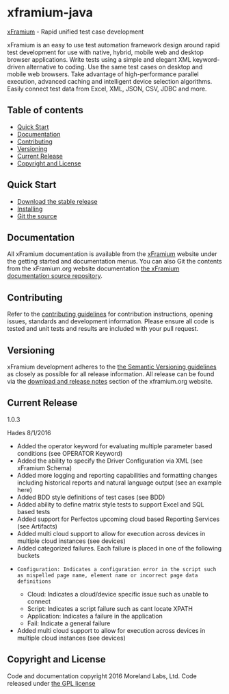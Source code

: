 # xframium-java
[xFramium](http://www.xframium.org) - Rapid unified test case development

xFramium is an easy to use test automation framework design around rapid test development for use with native, hybrid, mobile web and desktop browser applications.  Write tests using a simple and elegant XML keyword-driven alternative to coding. Use the same test cases on desktop and mobile web browsers. Take advantage of high-performance parallel execution, advanced caching and intelligent device selection algorithms. Easily connect test data from Excel, XML, JSON, CSV, JDBC and more.

## Table of contents

* [Quick Start](#quick-start)
* [Documentation](#documentation)
* [Contributing](#contributing)
* [Versioning](#versioning)
* [Current Release](#current-release)
* [Copyright and License](#copyright-and-license)

## Quick Start
* [Download the stable release](http://www.xframium.org/repository/org/xframium/xframium-java/1.0.1/xframium-java-1.0.1.jar)
* [Installing](http://xframium.org/installation.html)
* [Git the source](https://github.com/xframium/xframium-java)

## Documentation
All xFramium documentation is available from the [xFramium](http://www.xframium.org) website under the getting started and documentation menus.  You can also Git the contents from the xFramium.org website documentation [the xFramium documentation source repository](https://github.com/xframium/xframium-documentation).

## Contributing
Refer to the [contributing guidelines](https://github.com/xframium/xframium-java/blob/master/CONTRIBUTING.md) for contribution instructions, opening issues, standards and development information.  Please ensure all code is tested and unit tests and results are included with your pull request.

## Versioning
xFramium development adheres to the [the Semantic Versioning guidelines](http://semver.org/) as closely as possible for all release information.  All release can be found via the [download and release notes](http://xframium.org/download.html#rn) section of the xframium.org website.

## Current Release
1.0.3


Hades
8/1/2016

 - Added the operator keyword for evaluating multiple parameter based conditions (see OPERATOR Keyword)
 - Added the ability to specify the Driver Configuration via XML (see xFramium Schema)
 - Added more logging and reporting capabilities and formatting changes including historical reports and natural language output (see an example here)
 - Added BDD style definitions of test cases (see BDD)
 - Added ability to define matrix style tests to support Excel and SQL based tests
 - Added support for Perfectos upcoming cloud based Reporting Services (see Artifacts)
 - Added multi cloud support to allow for execution across devices in multiple cloud instances (see devices)
 - Added categorized failures. Each failure is placed in one of the following buckets
 -     Configuration: Indicates a configuration error in the script such as mispelled page name, element name or incorrect page data definitions
   - Cloud: Indicates a cloud/device specific issue such as unable to connect
   - Script: Indicates a script failure such as cant locate XPATH
   - Application: Indicates a failure in the application
   -  Fail: Indicate a general failure
 - Added multi cloud support to allow for execution across devices in multiple cloud instances (see devices)

## Copyright and License

Code and documentation copyright 2016 Moreland Labs, Ltd.  Code released under [the GPL license](https://github.com/xframium/xframium-java/blod/master/LICENSE)


